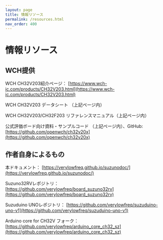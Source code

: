 ```yaml
---
layout: page
title: 情報リソース
permalink: /resources.html
nav_order: 400
---
```


# 情報リソース

## WCH提供

WCH CH32V203紹介ページ： [https://www.wch-ic.com/products/CH32V203.html](https://www.wch-ic.com/products/CH32V203.html)

WCH CH32V203 データシート （上記ページ内）

WCH CH32V203/CH32F203 リファレンスマニュアル（上記ページ内）

公式評価ボード向け資料・サンプルコード （上記ページ内）、GitHub: [https://github.com/openwch/ch32v20x](https://github.com/openwch/ch32v20x)


## 作者自身によるもの

本ドキュメント： [https://verylowfreq.github.io/suzunodoc/](https://verylowfreq.github.io/suzunodoc/)

Suzuno32RVレポジトリ： [https://github.com/verylowfreq/board_suzuno32rv](https://github.com/verylowfreq/board_suzuno32rv)

Suzuduino UNOレポジトリ： [https://github.com/verylowfreq/suzuduino-uno-v1](https://github.com/verylowfreq/suzuduino-uno-v1)

Arduino core for CH32V フォーク： [https://github.com/verylowfreq/arduino_core_ch32_sz](https://github.com/verylowfreq/arduino_core_ch32_sz)
